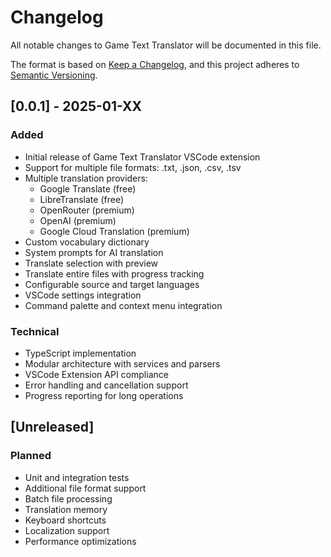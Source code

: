# Changelog

All notable changes to Game Text Translator will be documented in this file.

The format is based on [Keep a Changelog](https://keepachangelog.com/en/1.0.0/),
and this project adheres to [Semantic Versioning](https://semver.org/spec/v2.0.0.html).

## [0.0.1] - 2025-01-XX

### Added
- Initial release of Game Text Translator VSCode extension
- Support for multiple file formats: .txt, .json, .csv, .tsv
- Multiple translation providers:
  - Google Translate (free)
  - LibreTranslate (free)
  - OpenRouter (premium)
  - OpenAI (premium)
  - Google Cloud Translation (premium)
- Custom vocabulary dictionary
- System prompts for AI translation
- Translate selection with preview
- Translate entire files with progress tracking
- Configurable source and target languages
- VSCode settings integration
- Command palette and context menu integration

### Technical
- TypeScript implementation
- Modular architecture with services and parsers
- VSCode Extension API compliance
- Error handling and cancellation support
- Progress reporting for long operations

## [Unreleased]

### Planned
- Unit and integration tests
- Additional file format support
- Batch file processing
- Translation memory
- Keyboard shortcuts
- Localization support
- Performance optimizations